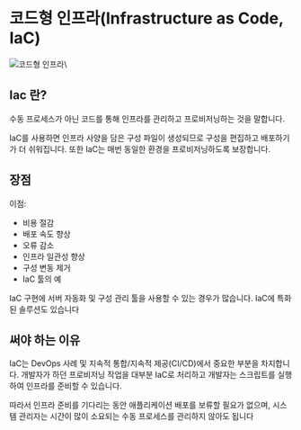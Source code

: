 # 코드형 인프라(Infrastructure as Code, IaC)

![코드형 인프라](https://blog.kakaocdn.net/dn/cNdg7k/btq92xnpRVe/J91n2iHN85mKx4fKl1QUl1/img.png)\


## Iac 란?

수동 프로세스가 아닌 코드를 통해 인프라를 관리하고 프로비저닝하는 것을 말합니다.

IaC를 사용하면 인프라 사양을 담은 구성 파일이 생성되므로 구성을 편집하고 배포하기가 더 쉬워집니다. 또한 IaC는 매번 동일한 환경을 프로비저닝하도록 보장합니다.

## 장점

이점:

* 비용 절감
* 배포 속도 향상
* 오류 감소
* 인프라 일관성 향상
* 구성 변동 제거
* IaC 툴의 예

IaC 구현에 서버 자동화 및 구성 관리 툴을 사용할 수 있는 경우가 많습니다. IaC에 특화된 솔루션도 있습니다

## 써야 하는 이유

IaC는 DevOps 사례 및 지속적 통합/지속적 제공(CI/CD)에서 중요한 부분을 차지합니다. 개발자가 하던 프로비저닝 작업을 대부분 IaC로 처리하고 개발자는 스크립트를 실행하여 인프라를 준비할 수 있습니다.

따라서 인프라 준비를 기다리는 동안 애플리케이션 배포를 보류할 필요가 없으며, 시스템 관리자는 시간이 많이 소요되는 수동 프로세스를 관리하지 않아도 됩니다
